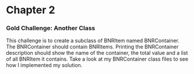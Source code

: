 Chapter 2
========================================

### Gold Challenge: Another Class

This challenge is to create a subclass of BNRItem named BNRContainer. The BNRContainer should
contain BNRItems. Printing the BNRContainer description should show the name of the container,
the total value and a list of all BNRItem it contains. Take a look at my BNRContainer class files to see how I implemented my solution. 

 
